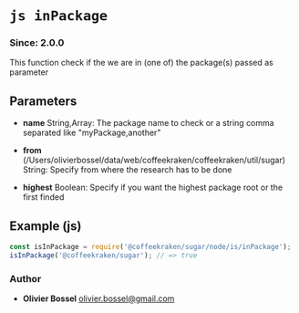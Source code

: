 


<!-- @namespace    sugar.node.is -->
<!-- @name    inPackage -->

# ```js inPackage ```
### Since: 2.0.0

This function check if the we are in (one of) the package(s) passed as parameter

## Parameters

- **name**  String,Array: The package name to check or a string comma separated like "myPackage,another"

- **from** (/Users/olivierbossel/data/web/coffeekraken/coffeekraken/util/sugar) String: Specify from where the research has to be done

- **highest**  Boolean: Specify if you want the highest package root or the first finded



## Example (js)

```js
const isInPackage = require('@coffeekraken/sugar/node/is/inPackage');
isInPackage('@coffeekraken/sugar'); // => true
```


### Author
- **Olivier Bossel** <a href="mailto:olivier.bossel@gmail.com">olivier.bossel@gmail.com</a> 



